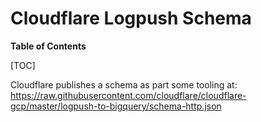 # Cloudflare Logpush Schema

**Table of Contents**

[TOC]

Cloudflare publishes a schema as part some tooling at: <https://raw.githubusercontent.com/cloudflare/cloudflare-gcp/master/logpush-to-bigquery/schema-http.json>

